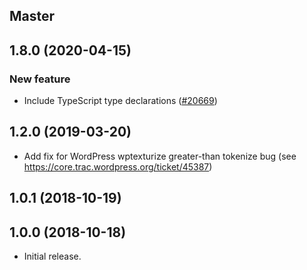 ## Master

## 1.8.0 (2020-04-15)

### New feature

- Include TypeScript type declarations ([#20669](https://github.com/WordPress/gutenberg/pull/20669))

## 1.2.0 (2019-03-20)

- Add fix for WordPress wptexturize greater-than tokenize bug (see https://core.trac.wordpress.org/ticket/45387)

## 1.0.1 (2018-10-19)

## 1.0.0 (2018-10-18)

- Initial release.
